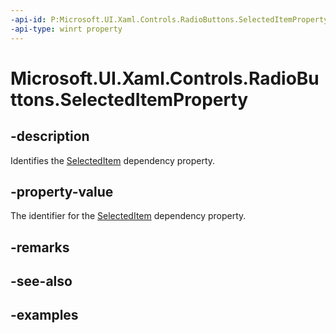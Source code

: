 ```yaml
---
-api-id: P:Microsoft.UI.Xaml.Controls.RadioButtons.SelectedItemProperty
-api-type: winrt property
---
```


# Microsoft.UI.Xaml.Controls.RadioButtons.SelectedItemProperty

<!--
public static Windows.UI.Xaml.DependencyProperty SelectedItemProperty { get; }
-->

## -description

Identifies the [SelectedItem](radiobuttons_selecteditem.md) dependency property.

## -property-value

The identifier for the [SelectedItem](radiobuttons_selecteditem.md) dependency property.

## -remarks

## -see-also

## -examples

